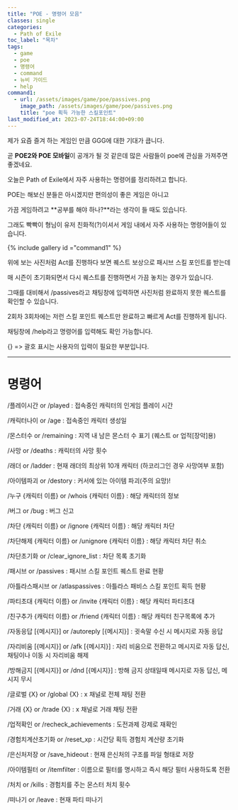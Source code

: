 ```yaml
---
title: "POE - 명령어 모음"
classes: single
categories:
  - Path of Exile
toc_label: "목차"
tags:
  - game
  - poe
  - 명령어
  - command
  - 뉴비 가이드
  - help
command1:
  - url: /assets/images/game/poe/passives.png
    image_path: /assets/images/game/poe/passives.png
    title: "poe 획득 가능한 스킬포인트"
last_modified_at: 2023-07-24T18:44:00+09:00
---
```


제가 요즘 즐겨 하는 게임인 만큼 GGG에 대한 기대가 큽니다.

곧 **POE2와 POE 모바일**이 공개가 될 것 같은데 많은 사람들이 poe에 관심을 가져주면 좋겠네요.

오늘은 Path of Exile에서 자주 사용하는 명령어를 정리하려고 합니다.

POE는 해보신 분들은 아시겠지만 편의성이 좋은 게임은 아니고

가끔 게임하려고 **공부를 해야 하나?**라는 생각이 들 때도 있습니다.

그래도 빡빡이 형님이 유저 친화적(?)이셔서 게임 내에서 자주 사용하는 명령어들이 있습니다.

{% include gallery id ="command1" %}

위에 보는 사진처럼 Act를 진행하다 보면 퀘스트 보상으로 패시브 스킬 포인트를 받는데

매 시즌이 초기화되면서 다시 퀘스트를 진행하면서 가끔 놓치는 경우가 있습니다.

그때를 대비해서 /passives라고 채팅창에 입력하면 사진처럼 완료하지 못한 퀘스트를 확인할 수 있습니다.

2회차 3회차에는 저런 스킬 포인트 퀘스트만 완료하고 빠르게 Act를 진행하게 됩니다.

채팅창에 /help라고 명령어를 입력해도 확인 가능합니다.

{} => 괄호 표시는 사용자의 입력이 필요한 부분입니다.

---

# 명령어

/플레이시간 or /played : 접속중인 캐릭터의 인게임 플레이 시간

/캐릭터나이 or /age : 접속중인 캐릭터 생성일

/몬스터수 or /remaining : 지역 내 남은 몬스터 수 표기 (퀘스트 or 업적[장악]용)

/사망 or /deaths : 캐릭터의 사망 횟수

/래더 or /ladder : 현재 래더의 최상위 10개 캐릭터 (하코리그인 경우 사망여부 포함)

/아이템파괴 or /destory : 커서에 있는 아이템 파괴(주의 요망)!

/누구 {캐릭터 이름} or /whois {캐릭터 이름} : 해당 캐릭터의 정보

/버그 or /bug : 버그 신고

/차단 {캐릭터 이름} or /ignore {캐릭터 이름} : 해당 캐릭터 차단

/차단해제 {캐릭터 이름} or /unignore {캐릭터 이름} : 해당 캐릭터 차단 취소

/차단초기화 or /clear_ignore_list : 차단 목록 초기화

/패시브 or /passives : 패시브 스킬 포인트 퀘스트 완료 현황

/아틀라스패시브 or /atlaspassives : 아틀라스 패비스 스킬 포인트 획득 현황

/파티초대 {캐릭터 이름} or /invite {캐릭터 이름} : 해당 캐릭터 파티초대

/친구추가 {캐릭터 이름} or /friend {캐릭터 이름} : 해당 캐릭터 친구목록에 추가

/자동응답 [{메시지}] or /autoreply [{메시지}] : 귓속말 수신 시 메시지로 자동 응답

/자리비움 [{메시지}] or /afk [{메시지}] : 자리 비움으로 전환하고 메시지로 자동 답신, 채팅이나 이동 시 자리비움 해제

/방해금지 [{메시지}] or /dnd [{메시지}] : 방해 금지 상태일때 메시지로 자동 답신, 메시지 무시

/글로벌 {X} or /global {X} : x 채널로 전체 채팅 전환

/거래 {X} or /trade {X} : x 채널로 거래 채팅 전환

/업적확인 or /recheck_achievements : 도전과제 강제로 재확인

/경험치계산초기화 or /reset_xp : 시간당 획득 경험치 계산량 초기화

/은신처저장 or /save_hideout :  현재 은신처의 구조를 파일 형태로 저장

/아이템필터 or /itemfilter : 이름으로 필터를 명시하고 즉시 해당 필터 사용하도록 전환

/처치 or /kills : 경험치를 주는 몬스터 처치 횟수

/떠나기 or /leave : 현재 파티 떠나기

